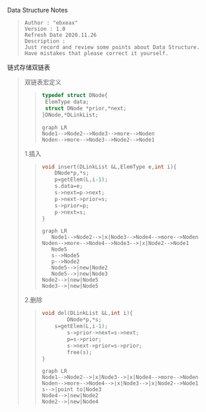 Data Structure Notes

> ```
> Author : "ebxeax"
> Version : 1.0
> Refresh Date 2020.11.26
> Description : 
> Just record and review some points about Data Structure.
> Have mistakes that please correct it yourself.
> ```

链式存储双链表

> 双链表宏定义
>
> > ```c++
> > typedef struct DNode{
> >  ElemType data;
> >  struct DNode *prior,*next;
> > }DNode,*DLinkList;
> > ```
> >
> > ```mermaid
> > graph LR
> > Node1-->Node2-->Node3-->more-->Noden
> > Noden-->more-->Node3-->Node2-->Node1
> >    ```
>
> 1.插入
>
> > ```c++
> > void insert(DLinkList &L,ElemType e,int i){
> >  	DNode*p,*s;
> > 	p=getElem(L,i-1);
> >  	s.data=e;
> >  	s->next=p->next;
> >  	p->next->prior=s;
> >  	s->prior=p;
> >  	p->next=s;
> > }
> > ```
> >
> > ```mermaid
> > graph LR
> >    Node1-->Node2-->|x|Node3-->Node4-->more-->Noden
> > Noden-->more-->Node4-->Node3-->|x|Node2-->Node1
> >    Node5
> >    s-->Node5
> >    p-->Node2
> >    Node5-->|new|Node2
> >    Node5-->|new|Node3
> > Node2-->|new|Node5
> > Node3-->|new|Node5
> >```
>
> 2.删除
>
> > ```c++
> > void del(DLinkList &L,int i){
> >     	DNode*p,*s;
> > 	s=getElem(L,i-1);
> >     	s->prior->next=s->next;
> >     	p=s->prior;
> >     	s->next->prior=s->prior;
> >     	free(s);
> > }
> > ```
> >
> > ```mermaid
> > graph LR
> > Node1-->Node2-->|x|Node3-->|x|Node4-->more-->Noden
> > Noden-->more-->Node4-->|x|Node3-->|x|Node2-->Node1
> > s-->|point to|Node3
> > Node4-->|new|Node2
> > Node2-->|new|Node4
> > ```
> >
> > 
>
> 

